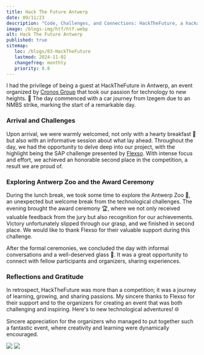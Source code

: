 ```yaml
---
title: Hack The Future Antwerp
date: 09/11/23
description: "Code, Challenges, and Connections: HackTheFuture, a hackathon organized by the Cronos Group"
image: /blogs-img/htf/htf.webp
alt: Hack The Future Antwerp
published: true
sitemap:
   loc: /blogs/03-HackTheFuture
   lastmod: 2024-11-02
   changefreq: monthly
   priority: 0.8
---
```


I had the privilege of being a guest at HackTheFuture in Antwerp, an event organized by [Cronos Group](https://cronos-groep.be/) that took our passion for technology to new heights. 🚀 The day commenced with a car journey from Izegem due to an NMBS strike, marking the start of a remarkable day.

### Arrival and Challenges
Upon arrival, we were warmly welcomed, not only with a hearty breakfast 🍳 but also with an informative session about what lay ahead. Throughout the day, we had the opportunity to delve deep into our project, with the highlight being the SAP challenge presented by [Flexso](https://www.flexso.com/en). With intense focus and effort, we achieved an honorable second place in the competition, a result we are proud of.

### Exploring Antwerp Zoo and the Award Ceremony
During the lunch break, we took some time to explore the Antwerp Zoo 🦓, an unexpected but welcome break from the technological challenges. The evening brought the award ceremony 🏆, where we not only received valuable feedback from the jury but also recognition for our achievements.
Victory unfortunately slipped through our grasp, and we finished in second place. We would like to thank Flexso for their valuable support during this challenge.

After the formal ceremonies, we concluded the day with informal conversations and a well-deserved glass 🥂. It was a great opportunity to connect with fellow participants and organizers, sharing experiences.

### Reflections and Gratitude
In retrospect, HackTheFuture was more than a competition; it was a journey of learning, growing, and sharing passions. My sincere thanks to Flexso for their support and to the organizers for creating an event that was both challenging and inspiring. Here's to new technological adventures! 🌐

Sincere appreciation for the organizers who managed to put together such a fantastic event, where creativity and learning were dynamically encouraged.

<img src="/blogs-img/htf/htf2.webp"  />
<img src="/blogs-img/htf/htf3.webp"  />

